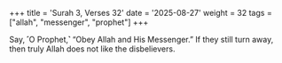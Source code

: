 +++
title = 'Surah 3, Verses 32'
date = '2025-08-27'
weight = 32
tags = ["allah", "messenger", "prophet"]
+++

Say, ˹O Prophet,˺ “Obey Allah and His Messenger.” If they still turn away, then truly Allah does not like the disbelievers.